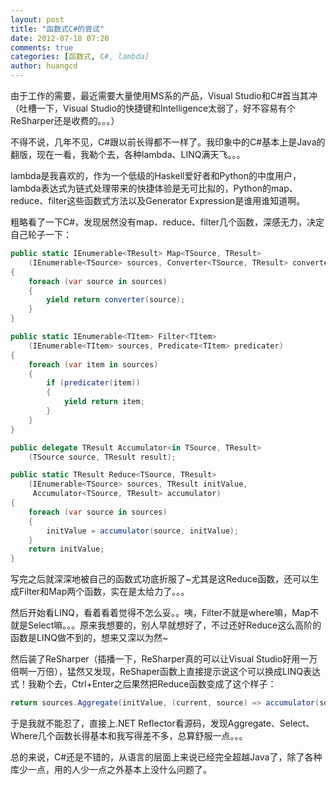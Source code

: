 ```yaml
---
layout: post
title: "函数式C#的尝试"
date: 2012-07-18 07:20
comments: true
categories: [函数式, C#, lambda]
author: huangcd
---
```


由于工作的需要，最近需要大量使用MS系的产品，Visual Studio和C#首当其冲（吐槽一下，Visual Studio的快捷键和Intelligence太弱了，好不容易有个ReSharper还是收费的。。。）

不得不说，几年不见，C#跟以前长得都不一样了。我印象中的C#基本上是Java的翻版，现在一看，我勒个去，各种lambda、LINQ满天飞。。。

<!--more-->

lambda是我喜欢的，作为一个低级的Haskell爱好者和Python的中度用户，lambda表达式为链式处理带来的快捷体验是无可比拟的，Python的map、reduce、filter这些函数式方法以及Generator Expression是谁用谁知道啊。

粗略看了一下C#，发现居然没有map、reduce、filter几个函数，深感无力，决定自己轮子一下：

``` csharp functional C#
public static IEnumerable<TResult> Map<TSource, TResult>
    (IEnumerable<TSource> sources, Converter<TSource, TResult> converter)
{
    foreach (var source in sources)
    {
        yield return converter(source);
    }
}

public static IEnumerable<TItem> Filter<TItem>
    (IEnumerable<TItem> sources, Predicate<TItem> predicater)
{
    foreach (var item in sources)
    {
        if (predicater(item))
        {
            yield return item;
        }
    }
}

public delegate TResult Accumulator<in TSource, TResult>
    (TSource source, TResult result);

public static TResult Reduce<TSource, TResult>
    (IEnumerable<TSource> sources, TResult initValue, 
     Accumulator<TSource, TResult> accumulator)
{
    foreach (var source in sources)
    {
        initValue = accumulator(source, initValue);
    }
    return initValue;
}
```

写完之后就深深地被自己的函数式功底折服了~尤其是这Reduce函数，还可以生成Filter和Map两个函数，实在是太给力了。。。

然后开始看LINQ，看着看着觉得不怎么妥。。咦，Filter不就是where嘛，Map不就是Select嘛。。。原来我想要的，别人早就想好了，不过还好Reduce这么高阶的函数是LINQ做不到的，想来又深以为然~

然后装了ReSharper（插播一下，ReSharper真的可以让Visual Studio好用一万倍啊一万倍），猛然又发现，ReShaper函数上直接提示说这个可以换成LINQ表达式！我勒个去，Ctrl+Enter之后果然把Reduce函数变成了这个样子：

``` csharp
return sources.Aggregate(initValue, (current, source) => accumulator(source, current));
```

于是我就不能忍了，直接上.NET Reflector看源码，发现Aggregate、Select、Where几个函数长得基本和我写得差不多，总算舒服一点。。。

总的来说，C#还是不错的，从语言的层面上来说已经完全超越Java了，除了各种库少一点，用的人少一点之外基本上没什么问题了。